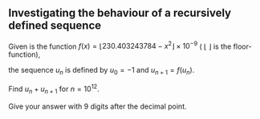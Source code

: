 ## Investigating the behaviour of a recursively defined sequence

Given is the function $f(x) = \lfloor 230.403243784-x^2\rfloor × 10^{-9}$ ( $\lfloor\ \rfloor$ is the floor-function),

the sequence $u_n$ is defined by $u_0 = -1$ and $u_{n+1} = f(u_n)$.

Find $u_n + u_{n+1}$ for $n = 10^{12}$.

Give your answer with $9$ digits after the decimal point.
